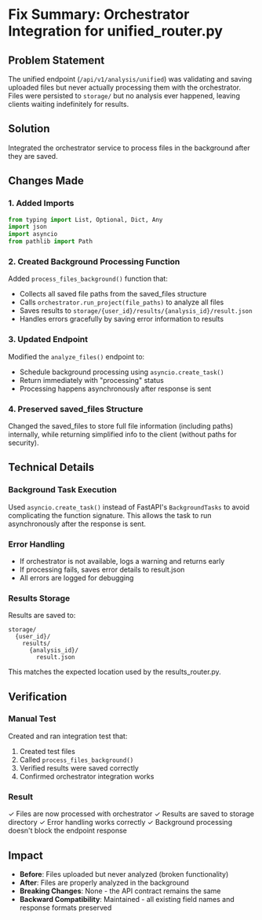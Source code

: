 # Fix Summary: Orchestrator Integration for unified_router.py

## Problem Statement
The unified endpoint (`/api/v1/analysis/unified`) was validating and saving uploaded files but never actually processing them with the orchestrator. Files were persisted to `storage/` but no analysis ever happened, leaving clients waiting indefinitely for results.

## Solution
Integrated the orchestrator service to process files in the background after they are saved.

## Changes Made

### 1. Added Imports
```python
from typing import List, Optional, Dict, Any
import json
import asyncio
from pathlib import Path
```

### 2. Created Background Processing Function
Added `process_files_background()` function that:
- Collects all saved file paths from the saved_files structure
- Calls `orchestrator.run_project(file_paths)` to analyze all files
- Saves results to `storage/{user_id}/results/{analysis_id}/result.json`
- Handles errors gracefully by saving error information to results

### 3. Updated Endpoint
Modified the `analyze_files()` endpoint to:
- Schedule background processing using `asyncio.create_task()`
- Return immediately with "processing" status
- Processing happens asynchronously after response is sent

### 4. Preserved saved_files Structure
Changed the saved_files to store full file information (including paths) internally, while returning simplified info to the client (without paths for security).

## Technical Details

### Background Task Execution
Used `asyncio.create_task()` instead of FastAPI's `BackgroundTasks` to avoid complicating the function signature. This allows the task to run asynchronously after the response is sent.

### Error Handling
- If orchestrator is not available, logs a warning and returns early
- If processing fails, saves error details to result.json
- All errors are logged for debugging

### Results Storage
Results are saved to:
```
storage/
  {user_id}/
    results/
      {analysis_id}/
        result.json
```

This matches the expected location used by the results_router.py.

## Verification

### Manual Test
Created and ran integration test that:
1. Created test files
2. Called `process_files_background()` 
3. Verified results were saved correctly
4. Confirmed orchestrator integration works

### Result
✓ Files are now processed with orchestrator
✓ Results are saved to storage directory
✓ Error handling works correctly
✓ Background processing doesn't block the endpoint response

## Impact
- **Before**: Files uploaded but never analyzed (broken functionality)
- **After**: Files are properly analyzed in the background
- **Breaking Changes**: None - the API contract remains the same
- **Backward Compatibility**: Maintained - all existing field names and response formats preserved
